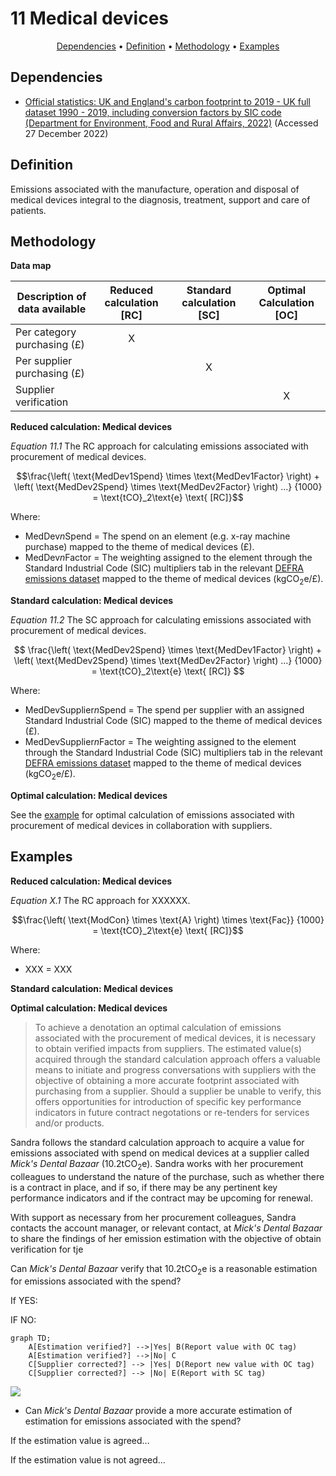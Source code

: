 # 11 Medical devices

<p align="center">
  <a href="#dependencies">Dependencies</a> •
  <a href="#definition">Definition</a> •
  <a href="#methodology">Methodology</a> •
  <a href="#examples">Examples</a>
</p>

## Dependencies

* [Official statistics: UK and England's carbon footprint to 2019 - UK full dataset 1990 - 2019, including conversion factors by SIC code (Department for Environment, Food and Rural Affairs, 2022)](https://www.gov.uk/government/statistics/uks-carbon-footprint) (Accessed 27 December 2022)

## Definition

Emissions associated with the manufacture, operation and disposal of medical devices integral to the diagnosis, treatment, support and care of patients.

## Methodology

**Data map**

| Description of data available  | Reduced calculation [RC]  | Standard calculation [SC] | Optimal Calculation [OC] |
| ------------------------------ |:---:| :---:| :---:|
| Per category purchasing (£) | X |  |  |
| Per supplier purchasing (£) |  | X |  |
| Supplier verification |  |  | X |

**Reduced calculation: Medical devices**

*Equation 11.1* The RC approach for calculating emissions associated with procurement of medical devices.

$$\frac{\left( \text{MedDev1Spend} \times \text{MedDev1Factor} \right) + \left( \text{MedDev2Spend} \times \text{MedDev2Factor} \right) ...}
{1000} = \text{tCO}_2\text{e} \text{ [RC]}$$

Where:
* MedDev*n*Spend = The spend on an element (e.g. x-ray machine purchase) mapped to the theme of medical devices (£).
* MedDev*n*Factor = The weighting assigned to the element through the Standard Industrial Code (SIC) multipliers tab in the relevant [DEFRA emissions dataset](https://www.gov.uk/government/statistics/uks-carbon-footprint) mapped to the theme of medical devices (kgCO<sub>2</sub>e/£). 

**Standard calculation: Medical devices**

*Equation 11.2* The SC approach for calculating emissions associated with procurement of medical devices.

$$ 
\frac{\left( \text{MedDev2Spend} \times \text{MedDev1Factor} \right) + \left( \text{MedDev2Spend} \times \text{MedDev2Factor} \right) ...}
{1000} = \text{tCO}_2\text{e} \text{ [RC]}
$$

Where:
* MedDevSupplier*n*Spend = The spend per supplier with an assigned Standard Industrial Code (SIC) mapped to the theme of medical devices (£).
* MedDevSupplier*n*Factor = The weighting assigned to the element through the Standard Industrial Code (SIC) multipliers tab in the relevant [DEFRA emissions dataset](https://www.gov.uk/government/statistics/uks-carbon-footprint) mapped to the theme of medical devices (kgCO<sub>2</sub>e/£). 

**Optimal calculation: Medical devices**

See the <a href="#examples">example</a> for optimal calculation of emissions associated with procurement of medical devices in collaboration with suppliers.

## Examples

**Reduced calculation: Medical devices**

*Equation X.1* The RC approach for XXXXXX.

$$\frac{\left( \text{ModCon} \times \text{A} \right) \times \text{Fac}}
{1000} = \text{tCO}_2\text{e} \text{ [RC]}$$

Where:
* XXX = XXX

**Standard calculation: Medical devices**

**Optimal calculation: Medical devices**

> To achieve a denotation an optimal calculation of emissions associated with the procurement of medical devices, it is necessary to obtain verified impacts from suppliers. The estimated value(s) acquired through the standard calculation approach offers a valuable means to initiate and progress conversations with suppliers with the objective of obtaining a more accurate footprint associated with purchasing from a supplier. Should a supplier be unable to verify, this offers opportunities for introduction of specific key performance indicators in future contract negotations or re-tenders for services and/or products.

Sandra follows the standard calculation approach to acquire a value for emissions associated with spend on medical devices at a supplier called *Mick's Dental Bazaar* (10.2tCO<sub>2</sub>e). Sandra works with her procurement colleagues to understand the nature of the purchase, such as whether there is a contract in place, and if so, if there may be any pertinent key performance indicators and if the contract may be upcoming for renewal.

With support as necessary from her procurement colleagues, Sandra contacts the account manager, or relevant contact, at *Mick's Dental Bazaar* to share the findings of her emission estimation with the objective of obtain verification for tje

Can *Mick's Dental Bazaar* verify that 10.2tCO<sub>2</sub>e is a reasonable estimation for emissions associated with the spend?

If YES:

IF NO:

```mermaid
graph TD;
    A[Estimation verified?] -->|Yes| B(Report value with OC tag)
    A[Estimation verified?] -->|No| C
    C[Supplier corrected?] --> |Yes| D(Report new value with OC tag)
    C[Supplier corrected?] --> |No| E(Report with SC tag)
```

[![](https://mermaid.ink/img/pako:eNqFkE1Ow0AMha9ieQVSe4EsqCDpFiTSDXRYWBm3GZH5keNphZrenSlRloBXtvXe92RfsIuWscKjUOph15gApR7321GdJ3UxwInFHRzbzQes1w_TG48TPN29coqicKIhM5yd9vBSg9Lx_n_Cc5ygnmX1vs0pDY4FuijCnS4qmIOaJSjw-dewvyi3sO0C-bG2sxVX6Fk8OVvOv9xABrVnzwar0lqST4MmXIuOssb2K3RYqWReYU6WlBtH5WseqwMNY9kmCu8xLvP1G08Dc_0?type=png)](https://mermaid.live/edit#pako:eNqFkE1Ow0AMha9ieQVSe4EsqCDpFiTSDXRYWBm3GZH5keNphZrenSlRloBXtvXe92RfsIuWscKjUOph15gApR7321GdJ3UxwInFHRzbzQes1w_TG48TPN29coqicKIhM5yd9vBSg9Lx_n_Cc5ygnmX1vs0pDY4FuijCnS4qmIOaJSjw-dewvyi3sO0C-bG2sxVX6Fk8OVvOv9xABrVnzwar0lqST4MmXIuOssb2K3RYqWReYU6WlBtH5WseqwMNY9kmCu8xLvP1G08Dc_0)

* Can *Mick's Dental Bazaar* provide a more accurate estimation of estimation for emissions associated with the spend?

If the estimation value is agreed...


If the estimation value is not agreed...
